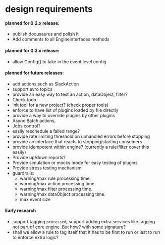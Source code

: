 # design requirements

#### planned for 0.2.x release:
* publish docusaurus and polish it
* Add comments to all EngineInterfaces methods

#### planned for 0.3.x release:
* allow Config() to take in the event level config

#### planned for future releases:

* add actions such as SlackAction
* support avro topics
* provide an easy way to test an action, dataObject, filter?
* Check todo
* init tool for a new project? (check proper tools)
* enforce to have list of plugins loaded by file directly
* provide a way to override plugins by other plugins
* Async Batch actions,   
* Jobs control?
* easily reschedule a failed range?
* provide rate limiting threshold on unhandled errors before stopping
* provide an interface that reacts to stopping/starting consumers
* provide idempotent within engine? (currently a rule/filter cover this easily)
* Provide up/down reports?
* Provide simulation or mocks mode for easy testing of plugins
* Provide stress testing mechanism
* guardrails:
  * warning/max rule processing time.
  * warning/max action processing time.
  * warning/max filter processing time.
  * warning/max dataObject processing time.
  * max event size

#### Early research
* support tagging `processed`, support adding extra services like tagging not part of core engine. But how? with some signature?
* shall we allow a rule to tag itself that it has to be first to run or last to run to enforce extra logic?
